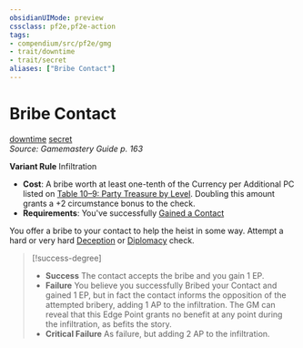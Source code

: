 ```yaml
---
obsidianUIMode: preview
cssclass: pf2e,pf2e-action
tags:
- compendium/src/pf2e/gmg
- trait/downtime
- trait/secret
aliases: ["Bribe Contact"]
---
```

# Bribe Contact
[downtime](/rules/traits/downtime.md)  [secret](/rules/traits/secret.md)  
*Source: Gamemastery Guide p. 163*  

**Variant Rule** Infiltration
- **Cost**: A bribe worth at least one-tenth of the Currency per Additional PC listed on [Table 10–9: Party Treasure by Level](/rules/tables/party-treasure-by-level.md). Doubling this amount grants a +2 circumstance bonus to the check.
- **Requirements**: You've successfully [Gained a Contact](/rules/actions/gain-contact-gmg.md)

You offer a bribe to your contact to help the heist in some way. Attempt a hard or very hard [Deception](/compendium/skills.md#Deception) or [Diplomacy](/compendium/skills.md#Diplomacy) check.

> [!success-degree] 
> - **Success** The contact accepts the bribe and you gain 1 EP.
> - **Failure** You believe you successfully Bribed your Contact and gained 1 EP, but in fact the contact informs the opposition of the attempted bribery, adding 1 AP to the infiltration. The GM can reveal that this Edge Point grants no benefit at any point during the infiltration, as befits the story.
> - **Critical Failure** As failure, but adding 2 AP to the infiltration.